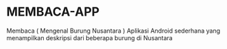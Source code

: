 # MEMBACA-APP
Membaca ( Mengenal Burung Nusantara )
Aplikasi Android sederhana yang menampilkan deskripsi dari beberapa burung di Nusantara
